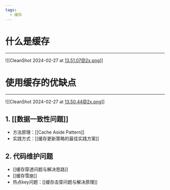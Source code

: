 ```yaml
---
tags:
  - 缓存
---
```

# 什么是缓存
---
![[CleanShot 2024-02-27 at 13.51.07@2x.png]]
# 使用缓存的优缺点
---
![[CleanShot 2024-02-27 at 13.50.44@2x.png]]
## 1. [[数据一致性问题]]
- 方法原理：[[Cache Aside Pattern]]
- 实践方式：[[缓存更新策略的最佳实践方案]]
## 2. 代码维护问题
- [[缓存穿透问题与解决思路]]
- [[缓存雪崩]]
- 热点key问题：[[缓存击穿问题与解决原理]]
